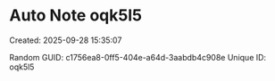 ﻿# Auto Note oqk5l5
Created: 2025-09-28 15:35:07

Random GUID: c1756ea8-0ff5-404e-a64d-3aabdb4c908e
Unique ID: oqk5l5
